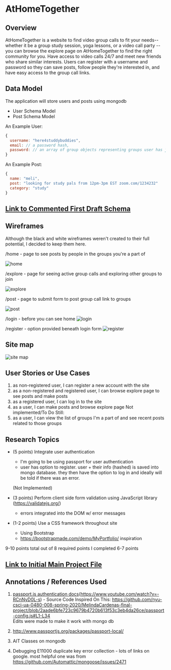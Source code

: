 # AtHomeTogether

## Overview

AtHomeTogether is a website to find video group calls to fit your needs-- whether it be a group study session, yoga lessons, or a video call party -- you can browse the explore page on AtHomeTogether to find the right community for you. Have access to video calls 24/7 and meet new friends who share similar interests. Users can register with a username and password so they can save posts, follow people they're interested in, and have easy access to the group call links. 

## Data Model

The application will store users and posts using mongodb

* User Schema Model 
* Post Schema Model


An Example User:

```javascript
{
  username: "here4studdybuddies",
  email: // a password hash,
  password: // an array of group objects representing groups user has joined
}
```

An Example Post:

```javascript
{
  name: "meli",
  post: "looking for study pals from 12pm-3pm EST zoom.com/1234232"
  category: "study"
}
```


## [Link to Commented First Draft Schema](db.js) 

## Wireframes
Although the black and white wireframes weren't created to their full potential, I decided to keep them here. 

/home - page to see posts by people in the groups you're a part of

![home](documents/home.png)

/explore - page for seeing active group calls and exploring other groups to join

![explore](documents/explore.png)

/post - page to submit form to post group call link to groups

![post](documents/post.png)

/login - before you can see home 
![login](documents/login.png)

/register - option provided beneath login form 
![register](documents/register.png)



## Site map
                  
![site map](documents/sitemap.png)

## User Stories or Use Cases

1. as non-registered user, I can register a new account with the site
2. as a non-registered and registered user, I can browse explore page to see posts and make posts
3. as a registered user, I can log in to the site 
4. as a user, I can make posts and browse explore page
Not implemented/To Do Still: 
5. as a user, I can view the list of groups I'm a part of and see recent posts related to those groups

## Research Topics

* (5 points) Integrate user authentication
    * I'm going to be using passport for user authentication
    * user has option to register. user + their info (hashed) is saved into mongo database. they then have the option to log in and ideally will be told if there was an error.  
    
    (Not Implemented)
* (3 points) Perform client side form validation using JavaScript library (https://validatejs.org/)
    * errors integrated into the DOM w/ error messages

* (1-2 points) Use a CSS framework throughout site 
    * Using Bootstrap 
    * https://bootstrapmade.com/demo/MyPortfolio/ inspiration 

9-10 points total out of 8 required points 
I completed 6-7 points 

## [Link to Initial Main Project File](app.js) 

## Annotations / References Used

1. [passport.js authentication docs](http://passportjs.org/docs)(https://www.youtube.com/watch?v=-RCnNyD0L-s) - Source Code Inspired On This: https://github.com/nyu-csci-ua-0480-008-spring-2020/MelindaCardenas-final-project/blob/2aade6bfe723c9679b4720b613f53c3eb4da26ce/passport-config.js#L1-L34  
Edits were made to make it work with mongo db

2. http://www.passportjs.org/packages/passport-local/

3. AIT Classes on mongodb

4. Debugging E11000 duplicate key error collection - lots of links on google. most helpful one was from https://github.com/Automattic/mongoose/issues/2471


